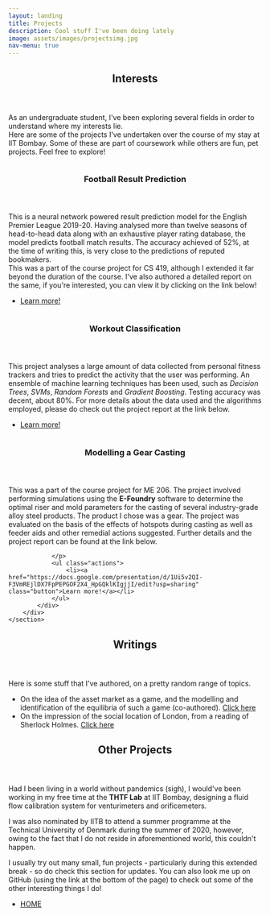 ```yaml
---
layout: landing
title: Projects
description: Cool stuff I've been doing lately
image: assets/images/projectsimg.jpg
nav-menu: true
---
```


<!-- Main -->
<div id="main">

<!-- One -->
<section id="one">
	<div class="inner">
		<header class="major">
			<h2>Interests</h2>
		</header>
		<p>
			As an undergraduate student, I've been exploring several fields in order to understand where my interests lie.
			<br>
			Here are some of the projects I've undertaken over the course of my stay at IIT Bombay. Some of these are part of
			coursework while others are fun, pet projects. Feel free to explore!
		</p>
	</div>
</section>

<!-- Two -->
<section id="two" class="spotlights">
	<section>
		<a class="image">
			<img src="{% link assets/images/footballimage.jpg %}" alt="" data-position="center center" />
		</a>
		<div class="content">
			<div class="inner">
				<header class="major">
					<h3>Football Result Prediction</h3>
				</header>
				<p>
					This is a neural network powered result prediction model for the English Premier League 2019-20. Having analysed more than twelve seasons of head-to-head data along with an exhaustive player rating database, the model predicts football match results. The accuracy achieved of 52%, at the time of writing this, is very close to the predictions of reputed bookmakers. <br> This was a part of the course project for CS 419, although I extended it far beyond the duration of the course. I've also authored a detailed report on the same, if you're interested, you can view it by clicking on the link below!
				</p>
				<ul class="actions">
					<li><a href="Football_Predictions.pdf" class="button">Learn more!</a></li>
				</ul>
			</div>
		</div>
	</section>
	<section>
		<a class="image">
			<img src="{% link assets/images/activitytrack.jpg %}" alt="" data-position="top center" />
		</a>
		<div class="content">
			<div class="inner">
				<header class="major">
					<h3>Workout Classification</h3>
				</header>
				<p>
				This project analyses a large amount of data collected from personal fitness trackers and tries to predict the activity that the user was performing. An ensemble of machine learning techniques has been used, such as <em>Decision Trees</em>, <em>SVMs</em>, <em>Random Forests</em> and <em>Gradient Boosting</em>. Testing accuracy was decent, about 80%. For more details about the data used and the algorithms employed, please do check out the project report at the link below.
				</p>
				<ul class="actions">
					<li><a href="https://rpubs.com/adityaiyengar/599637" class="button">Learn more!</a></li>
				</ul>
			</div>
		</div>
	</section>
	<section>
		<a class="image">
			<img src="{% link assets/images/casting.jpg %}" alt="" data-position="25% 25%" />
		</a>
		<div class="content">
			<div class="inner">
				<header class="major">
					<h3>Modelling a Gear Casting</h3>
				</header>
				<p>This was a part of the course project for ME 206. The project involved performing simulations using the <b>E-Foundry</b> software to determine the optimal riser and mold parameters for the casting of several industry-grade alloy steel products. The product I chose was a gear. The project was evaluated on the basis of the effects of hotspots during casting as well as feeder aids and other remedial actions suggested. Further details and the project report can be found at the link below.
				
				</p>
				<ul class="actions">
					<li><a href="https://docs.google.com/presentation/d/1Ui5v2QI-F3VmREjlDX7FpPEPGOF2X4_HpGQklKIgjjI/edit?usp=sharing" class="button">Learn more!</a></li>
				</ul>
			</div>
		</div>
	</section>
</section>

<!-- Three -->
<section id="three">
	<div class="inner">
		<header class="major">
			<h2>Writings</h2>
		</header>
		<p>Here is some stuff that I've authored, on a pretty random range of topics.</p>
			<ul> 
				<li>On the idea of the asset market as a game, and the modelling and identification of the equilibria of such a game (co-authored). <a href="SC631_Project.pdf" >Click here</a></li>
				<li>On the impression of the social location of London, from a reading of Sherlock Holmes. <a href="HS_305_Assignment_2A.pdf">Click here</a></li></ul>
	</div>
</section>
				


<!-- Four -->
<section id="four">
	<div class="inner">
		<header class="major">
			<h2>Other Projects</h2>
		</header>
		<p>Had I been living in a world without pandemics (sigh), I would've been working in my free time at the <b>THTF Lab</b> at IIT Bombay, designing a fluid flow calibration system for venturimeters and orificemeters.</p>
		<p>I was also nominated by IITB to attend a summer programme at the Technical University of Denmark during the summer of 2020, however, owing to the fact that I do not reside in aforementioned world, this couldn't happen.</p>
		<p>I usually try out many small, fun projects - particularly during this extended break - so do check this section for updates. You can also look me up on GitHub (using the link at the bottom of the page) to check out some of the other interesting things I do!
		</p>
		<ul class="actions">
			<li><a href="index.html" class="button next">HOME</a></li>
		</ul>
	</div>
</section>

</div>
